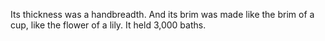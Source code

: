 Its thickness was a handbreadth. And its brim was made like the brim of a cup, like the flower of a lily. It held 3,000 baths.

